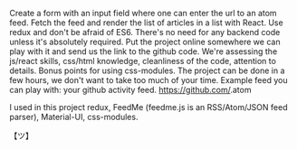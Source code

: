 Create a form with an input field where one can enter the url to an atom feed.
Fetch the feed and render the list of articles in a list with React. Use redux and don't be afraid of ES6. There's no need for any backend code unless it's absolutely required.
Put the project online somewhere we can play with it and send us the link to the github code.
We're assessing the js/react skills, css/html knowledge, cleanliness of the code, attention to details. Bonus points for using css-modules.
The project can be done in a few hours, we don't want to take too much of your time.
Example feed you can play with: your github activity feed. https://github.com/<username>.atom

I used in this project redux, FeedMe (feedme.js is an RSS/Atom/JSON feed parser), Material-UI, css-modules. 

【ツ】
